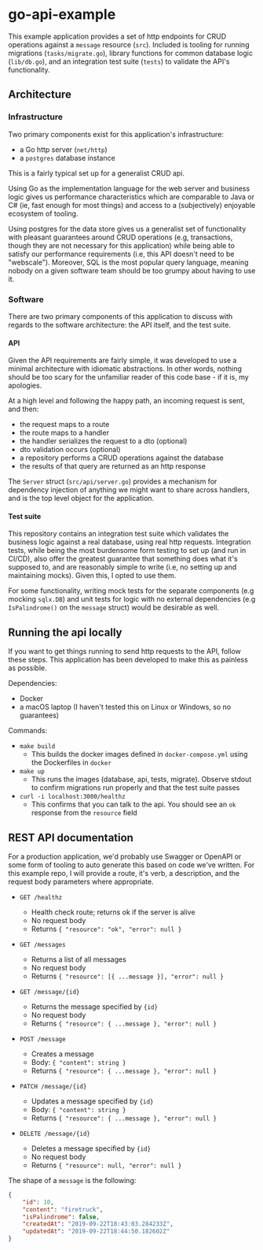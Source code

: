# go-api-example

This example application provides a set of http endpoints for CRUD operations against a `message` resource (`src`). Included is tooling for running migrations (`tasks/migrate.go`), library functions for common database logic (`lib/db.go`), and an integration test suite (`tests`) to validate the API's functionality.

## Architecture

### Infrastructure

Two primary components exist for this application's infrastructure:
* a Go http server (`net/http`)
* a `postgres` database instance

This is a fairly typical set up for a generalist CRUD api. 

Using Go as the implementation language for the web server and business logic gives us performance characteristics which are comparable to Java or C# (ie, fast enough for most things) and access to a (subjectively) enjoyable ecosystem of tooling.

Using postgres for the data store gives us a generalist set of functionality with pleasant guarantees around CRUD operations (e.g, transactions, though they are not necessary for this application) while being able to satisfy our performance requirements (i.e, this API doesn't need to be "webscale"). Moreover, SQL is the most popular query language, meaning nobody on a given software team should be too grumpy about having to use it.

### Software

There are two primary components of this application to discuss with regards to the software architecture: the API itself, and the test suite.

#### API

Given the API requirements are fairly simple, it was developed to use a minimal architecture with idiomatic abstractions. In other words, nothing should be too scary for the unfamiliar reader of this code base - if it is, my apologies.

At a high level and following the happy path, an incoming request is sent, and then:
* the request maps to a route
* the route maps to a handler
* the handler serializes the request to a dto (optional)
* dto validation occurs (optional)
* a repository performs a CRUD operations against the database
* the results of that query are returned as an http response

The `Server` struct (`src/api/server.go`) provides a mechanism for dependency injection of anything we might want to share across handlers, and is the top level object for the application.

#### Test suite

This repository contains an integration test suite which validates the business logic against a real database, using real http requests. Integration tests, while being the most burdensome form testing to set up (and run in CI/CD), also offer the greatest guarantee that something does what it's supposed to, and are reasonably simple to write (i.e, no setting up and maintaining mocks). Given this, I opted to use them.

For some functionality, writing mock tests for the separate components (e.g mocking `sqlx.DB`) and unit tests for logic with no external dependencies (e.g `IsPalindrome()` on the `message` struct) would be desirable as well.

## Running the api locally

If you want to get things running to send http requests to the API, follow these steps. This application has been developed to make this as painless as possible.

Dependencies:
* Docker
* a macOS laptop (I haven't tested this on Linux or Windows, so no guarantees)

Commands:
* `make build`
    * This builds the docker images defined in `docker-compose.yml` using the Dockerfiles in `docker`
* `make up`
    * This runs the images (database, api, tests, migrate). Observe stdout to confirm migrations run properly and that the test suite passes
* `curl -i localhost:3000/healthz`
    * This confirms that you can talk to the api. You should see an `ok` response from the `resource` field

## REST API documentation

For a production application, we'd probably use Swagger or OpenAPI or some form of tooling to auto generate this based on code we've written. For this example repo, I will provide a route, it's verb, a description, and the request body parameters where appropriate.

* `GET /healthz`
    * Health check route; returns ok if the server is alive
    * No request body
    * Returns `{ "resource": "ok", "error": null }`
    
* `GET /messages`
    * Returns a list of all messages
    * No request body
    * Returns `{ "resource": [{ ...message }], "error": null }`
    
* `GET /message/{id}`
    * Returns the message specified by `{id}`
    * No request body
    * Returns `{ "resource": { ...message }, "error": null }`
    
* `POST /message`
    * Creates a message
    * Body: `{ "content": string }`
    * Returns `{ "resource": { ...message }, "error": null }`
    
* `PATCH /message/{id}`
    * Updates a message specified by `{id}`
    * Body: `{ "content": string }`
    * Returns `{ "resource": { ...message }, "error": null }`
    
* `DELETE /message/{id}`
    * Deletes a message specified by `{id}`
    * No request body
    * Returns `{ "resource": null, "error": null }`
    

The shape of a `message` is the following:

```json
{
    "id": 10,
    "content": "firetruck",
    "isPalindrome": false,
    "createdAt": "2019-09-22T18:43:03.284233Z",
    "updatedAt": "2019-09-22T18:44:50.182602Z"
}
```
